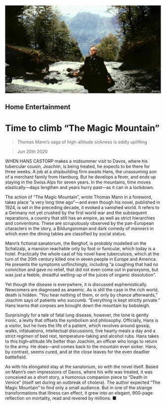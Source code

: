 ![](./images/20200620_BKP013.jpg)

## Home Entertainment

# Time to climb “The Magic Mountain”

> Thomas Mann’s saga of high-altitude sickness is oddly uplifting

> Jun 20th 2020

WHEN HANS CASTORP makes a midsummer visit to Davos, where his tubercular cousin, Joachim, is being treated, he expects to be there for three weeks. A job at a shipbuilding firm awaits Hans, the unassuming son of a merchant family from Hamburg. But he develops a fever, and ends up staying in the Swiss Alps for seven years. In the mountains, time moves elastically—days lengthen and years hurry past—as it can in a lockdown.

The action of “The Magic Mountain”, wrote Thomas Mann in a foreword, takes place “a very long time ago”—and even though his novel, published in 1924, is set in the preceding decade, it evoked a vanished world. It refers to a Germany not yet crushed by the first world war and the subsequent reparations, a country that still has an empire, as well as strict hierarchies and conventions. These are scrupulously observed by the pan-European characters in the story, a Bildungsroman and dark comedy of manners in which even the dining tables are classified by social status.

Mann’s fictional sanatorium, the Berghof, is probably modelled on the Schatzalp, a mansion reachable only by foot or funicular, which today is a hotel. Practically the whole cast of his novel have tuberculosis, which at the turn of the 20th century killed one in seven people in Europe and America. He presents the symptoms unflinchingly, including “a coughing that had no conviction and gave no relief, that did not even come out in paroxysms, but was just a feeble, dreadful welling-up of the juices of organic dissolution”.

Yet though the disease is everywhere, it is discussed euphemistically. Newcomers are diagnosed as anaemic. As is still the case in the rich world, death is hidden. “You hear nothing of them, or only by chance afterwards,” Joachim says of patients who succumb. “Everything is kept strictly private.” Hans learns that corpses are brought down the mountain by bobsleigh.

Surprisingly for a tale of fatal lung disease, however, the tone is gently ironic, a levity that offsets the symbolism and philosophy. Officially, Hans is a visitor, but he lives the life of a patient, which revolves around gossip, walks, infatuations, intellectual discussions, five hearty meals a day and a strict regimen of bed rest, temperature-taking and alcohol rubs. Hans takes to this high-altitude life better than Joachim, an officer who longs to return to the army. He does—and comes back to the mountain even sicker. Hans, by contrast, seems cured, and at the close leaves for the even deadlier battlefield.

As with his elongated stay at the sanatorium, so with the novel itself. Based on Mann’s own impressions of Davos, where his wife was treated, it was conceived as a short story, a humorous companion piece to “Death in Venice” (itself set during an outbreak of cholera). The author expected “The Magic Mountain” to find only a small audience. But in one of the strange transformations that illness can effect, it grew into an elegant, 900-page reflection on mortality, read and revered by millions. ■